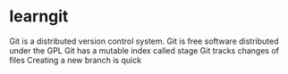 # learngit
Git is a distributed version control system.
Git is free software distributed under the GPL
Git has a mutable index called stage
Git tracks changes of files
Creating a new branch is quick

